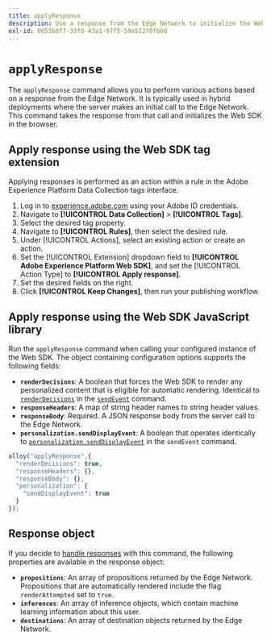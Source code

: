 ```yaml
---
title: applyResponse
description: Use a response from the Edge Network to initialize the Web SDK.
exl-id: 0653b8f7-33f0-43a1-97f5-59a51270f660
---
```

# `applyResponse`

The `applyResponse` command allows you to perform various actions based on a response from the Edge Network. It is typically used in hybrid deployments where the server makes an initial call to the Edge Network. This command takes the response from that call and initializes the Web SDK in the browser.

## Apply response using the Web SDK tag extension

Applying responses is performed as an action within a rule in the Adobe Experience Platform Data Collection tags interface.

1. Log in to [experience.adobe.com](https://experience.adobe.com) using your Adobe ID credentials.
1. Navigate to **[!UICONTROL Data Collection]** > **[!UICONTROL Tags]**.
1. Select the desired tag property.
1. Navigate to **[!UICONTROL Rules]**, then select the desired rule.
1. Under [!UICONTROL Actions], select an existing action or create an action.
1. Set the [!UICONTROL Extension] dropdown field to **[!UICONTROL Adobe Experience Platform Web SDK]**, and set the [!UICONTROL Action Type] to **[!UICONTROL Apply response]**.
1. Set the desired fields on the right.
1. Click **[!UICONTROL Keep Changes]**, then run your publishing workflow.

## Apply response using the Web SDK JavaScript library

Run the `applyResponse` command when calling your configured instance of the Web SDK. The object containing configuration options supports the following fields:

* **`renderDecisions`**: A boolean that forces the Web SDK to render any personalized content that is eligible for automatic rendering. Identical to [`renderDecisions`](sendevent/renderdecisions.md) in the [`sendEvent`](sendevent/overview.md) command.
* **`responseHeaders`**: A map of string header names to string header values.
* **`responseBody`**: Required. A JSON response body from the server call to the Edge Network.
* **`personalization.sendDisplayEvent`**: A boolean that operates identically to [`personalization.sendDisplayEvent`](sendevent/personalization.md) in the `sendEvent` command.

```js
alloy("applyResponse",{
  "renderDecisions": true,
  "responseHeaders": {},
  "responseBody": {},
  "personalization": {
    "sendDisplayEvent": true
  }
});
```

## Response object

If you decide to [handle responses](command-responses.md) with this command, the following properties are available in the response object:

* **`propositions`**: An array of propositions returned by the Edge Network. Propositions that are automatically rendered include the flag `renderAttempted` set to `true`.
* **`inferences`**: An array of inference objects, which contain machine learning information about this user.
* **`destinations`**: An array of destination objects returned by the Edge Network.
